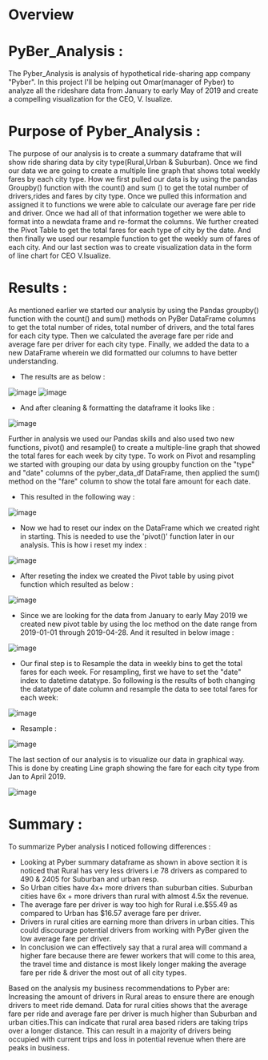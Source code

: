 # Overview 

# PyBer_Analysis :
The Pyber_Analysis is analysis of hypothetical ride-sharing app company "Pyber". In this project I'll be helping out Omar(manager of Pyber) to analyze all the rideshare data from January to early May of 2019 and create a compelling visualization for the CEO, V. Isualize.

# Purpose of Pyber_Analysis :
The purpose of our analysis is to create a summary dataframe that will show ride sharing data by city type(Rural,Urban & Suburban). Once we find our data we are going to create a multiple line graph that shows total weekly fares by each city type. How we first pulled our data is by using the pandas Groupby() function with the count() and sum () to get the total number of drivers,rides and fares by city type. Once we pulled this information and assigned it to functions we were able to calculate our average fare per ride and driver. Once we had all of that information together we were able to format into a newdata frame and re-format the columns. We further created the Pivot Table to get the total fares for each type of city by the date. And then finally we used our resample function to get the weekly sum of fares of each city. And our last section was to create visualization data in the form of line chart for CEO V.Isualize.

# Results :
As mentioned earlier we started our analysis by using the Pandas groupby() function with the count() and sum() methods on PyBer DataFrame columns to get the total number of rides, total number of drivers, and the total fares for each city type. Then we calculated the average fare per ride and average fare per driver for each city type. Finally, we added the data to a new DataFrame wherein we did formatted our columns to have better understanding. 

- The results are as below :

![image](https://user-images.githubusercontent.com/92283185/142744582-5507cf85-ce5f-4de0-b376-80d26a1bb19c.png)
![image](https://user-images.githubusercontent.com/92283185/142744590-8717de5c-a1c5-4d11-bbd0-abca41077c81.png)

- And after cleaning & formatting the dataframe it looks like :

![image](https://user-images.githubusercontent.com/92283185/142744619-983fc56a-02b2-4457-b73e-410aeed88a8d.png)

Further in analysis we used our Pandas skills and also used two new functions, pivot() and resample() to create a multiple-line graph that showed the total fares for each week by city type. To work on Pivot and resampling we started with grouping our data by using groupby function on the "type" and "date" columns of the pyber_data_df DataFrame, then applied the sum() method on the "fare" column to show the total fare amount for each date. 

- This resulted in the following way :

![image](https://user-images.githubusercontent.com/92283185/142744747-fedb45e4-e86a-40cd-a5f1-11bc06f6338b.png)

- Now we had to reset our index on the DataFrame which we created right in starting. This is needed to use the 'pivot()' function later in our analysis. This is how i reset my index :

![image](https://user-images.githubusercontent.com/92283185/142744772-055bb389-95af-4dba-a394-d6d9d878d0eb.png)

- After reseting the index we created the Pivot table by using pivot function which resulted as below : 

![image](https://user-images.githubusercontent.com/92283185/142744814-ef93c03d-a906-4def-8373-2664161710a3.png)

- Since we are looking for the data from January to early May 2019 we created new pivot table by using the loc method on the date range from 2019-01-01 through 2019-04-28.
And it resulted in below image :

![image](https://user-images.githubusercontent.com/92283185/142744933-c2c877c8-5496-4a6f-8d22-96e22b0875e0.png)

- Our final step is to Resample the data in weekly bins to get the total fares for each week. For resampling, first we have to set the "date" index to datetime datatype. So  following is the results of both changing the datatype of date column and resample the data to see total fares for each week:

![image](https://user-images.githubusercontent.com/92283185/142745113-81a0f3dd-30f1-410b-886d-a2d1d07463b8.png)

- Resample :

![image](https://user-images.githubusercontent.com/92283185/142745138-0394c93a-55a0-4ed7-995c-04cf1a322067.png)

The last section of our analysis is to visualize our data in graphical way. This is done by creating Line graph showing the fare for each city type from Jan to April 2019.

![image](https://user-images.githubusercontent.com/92283185/142777259-74447110-7325-42a7-8fa2-b98b306c1b3e.png)

# Summary :

To summarize Pyber analysis I noticed following differences :

- Looking at Pyber summary dataframe as shown in above section it is noticed that Rural has very less drivers i.e 78 drivers as compared to 490 & 2405 for Suburban and urban resp.
- So Urban cities have 4x+ more drivers than suburban cities. Suburban cities have 6x + more drivers than rural with almost 4.5x the revenue.
- The average fare per driver is way too high for Rural i.e.$55.49 as compared to Urban has $16.57 average fare per driver.
- Drivers in rural cities are earning more than drivers in urban cities. This could discourage potential drivers from working with PyBer given the low average fare per driver.
- In conclusion we can effectively say that a rural area will command a higher fare because there are fewer workers that will come to this area, the travel time and distance is most likely longer making the average fare per ride & driver the most out of all city types.

Based on the analysis my business recommendations to Pyber are: Increasing the amount of drivers in Rural areas to ensure there are enough drivers to meet ride demand. Data for rural cities shows that the average fare per ride and average fare per driver is much higher than Suburban and urban cities.This can indicate that rural area based riders are taking trips over a longer distance. This can result in a majority of drivers being occupied with current trips and loss in potential revenue when there are peaks in business.









